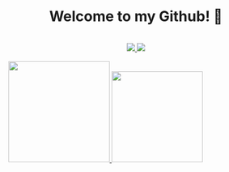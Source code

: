 <div align="center">
 
  <h1>
    Welcome to my Github! 👋
  </h1>
   <div id="badges">
    <br>
    <a href="https://linkedin.com/in/anabe-sc">
      <img src="https://img.shields.io/badge/LinkedIn-blue?style=for-the-badge&logo=linkedin&logoColor=white">
    </a>
     <a href="mailto:ana_beatriz-martins@estudante.sesisenai.org.br">
      <img src="https://img.shields.io/badge/Gmail-red?style=for-the-badge&logo=gmail&logoColor=white">
      <br>
    </a>
    <br>
  </div>
</div align="center">
  <a href="https://github.com/anabmartins">
  <img height="200em" src="https://github-readme-stats.vercel.app/api?username=anabmartins&show_icons=true&theme=chartreuse-dark&exclude_repo=dotfiles&layout=compact"/>
  <img height="180em" src="https://github-readme-stats.vercel.app/api/top-langs/?username=anabmartins&layout=compact&langs_count=7&theme=chartreuse-dark&exclude_repo=dotfiles&layout=compact"/>
</div>
<!--
**anabmartins/anabmartins** is a ✨ _special_ ✨ repository because its `README.md` (this file) appears on your GitHub profile.

Here are some ideas to get you started:

- 🔭 I’m currently working on ...
- 🌱 I’m currently learning ...
- 👯 I’m looking to collaborate on ...
- 🤔 I’m looking for help with ...
- 💬 Ask me about ...
- 📫 How to reach me: ...
- 😄 Pronouns: ...
- ⚡ Fun fact: ...
-->
